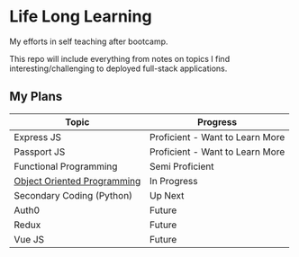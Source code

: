 # Life Long Learning

My efforts in self teaching after bootcamp.

This repo will include everything from notes on topics I find interesting/challenging to deployed full-stack applications.

## My Plans

| Topic                                         | Progress                        |
| --------------------------------------------- | ------------------------------- |
| Express JS                                    | Proficient - Want to Learn More |
| Passport JS                                   | Proficient - Want to Learn More |
| Functional Programming                        | Semi Proficient                 |
| [Object Oriented Programming](ObjectOriented) | In Progress                     |
| Secondary Coding (Python)                     | Up Next                         |
| Auth0                                         | Future                          |
| Redux                                         | Future                          |
| Vue JS                                        | Future                          |

<!-- Contstructors back to basics OOP
    https://www.youtube.com/watch?v=rlLuL3jYLvA
    Bind and basics
    https://www.youtube.com/watch?v=GhbhD1HR5vk&list=PL0zVEGEvSaeHBZFy6Q8731rcwk0Gtuxub
-->
